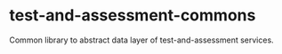 # test-and-assessment-commons

Common library to abstract data layer of test-and-assessment services.